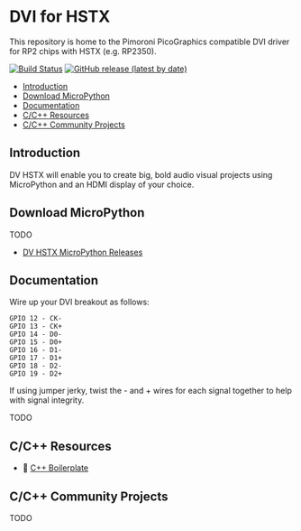 # DVI for HSTX <!-- omit in toc -->

This repository is home to the Pimoroni PicoGraphics compatible DVI driver for RP2 chips with HSTX (e.g. RP2350).

[![Build Status](https://img.shields.io/github/actions/workflow/status/MichaelBell/dvhstx/micropython.yml?branch=main&label=MicroPython)](https://github.com/MichaelBell/dvhstx/actions/workflows/micropython.yml)
[![GitHub release (latest by date)](https://img.shields.io/github/v/release/MichaelBell/dvhstx)](https://github.com/MichaelBell/dvhstx/releases/latest/)

- [Introduction](#introduction)
- [Download MicroPython](#download-micropython)
- [Documentation](#documentation)
- [C/C++ Resources](#cc-resources)
- [C/C++ Community Projects](#cc-community-projects)

## Introduction

DV HSTX will enable you to create big, bold audio visual projects using MicroPython and an HDMI display of your choice.

## Download MicroPython

TODO

* [DV HSTX MicroPython Releases](https://github.com/MichaelBell/dvhstx/releases)

## Documentation

Wire up your DVI breakout as follows:

    GPIO 12 - CK-
    GPIO 13 - CK+
    GPIO 14 - D0-
    GPIO 15 - D0+
    GPIO 16 - D1-
    GPIO 17 - D1+
    GPIO 18 - D2-
    GPIO 19 - D2+

If using jumper jerky, twist the - and + wires for each signal together to help with signal integrity.

TODO

## C/C++ Resources

* :link: [C++ Boilerplate](https://github.com/MichaelBell/dvhstx-boilerplate/)

## C/C++ Community Projects

TODO
